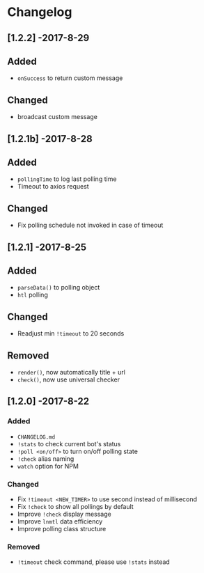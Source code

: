 # Changelog
## [1.2.2] -2017-8-29
## Added
- `onSuccess` to return custom message

## Changed
- broadcast custom message

## [1.2.1b] -2017-8-28
## Added
- `pollingTime` to log last polling time
- Timeout to axios request

## Changed
- Fix polling schedule not invoked in case of timeout

## [1.2.1] -2017-8-25
## Added
- `parseData()` to polling object
- `htl` polling

## Changed
- Readjust min `!timeout` to 20 seconds

## Removed
- `render()`, now automatically title + url
- `check()`, now use universal checker

## [1.2.0] -2017-8-22
### Added
- `CHANGELOG.md`
- `!stats` to check current bot's status
- `!poll <on/off>` to turn on/off polling state
- `!check` alias naming
- `watch` option for NPM

### Changed
- Fix `!timeout <NEW_TIMER>` to use second instead of millisecond
- Fix `!check` to show all pollings by default
- Improve `!check` display message
- Improve `lnmtl` data efficiency
- Improve polling class structure

### Removed
- `!timeout` check command, please use `!stats` instead